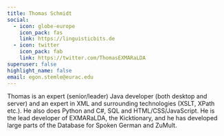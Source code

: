 ```yaml
---
title: Thomas Schmidt
social:
  - icon: globe-europe
    icon_pack: fas
    link: https://linguisticbits.de
  - icon: twitter
    icon_pack: fab
    link: https://twitter.com/ThomasEXMARaLDA
superuser: false
highlight_name: false
email: egon.stemle@eurac.edu
---
```

Thomas is an expert (senior/leader) Java developer (both desktop and server) and an expert in XML and surrounding technologies (XSLT, XPath etc.).
He also does Python and C#, SQL and HTML/CSS/JavaScript.
He is the lead developer of EXMARaLDA, the Kicktionary, and he has developed large parts of the Database for Spoken German and ZuMult. 
